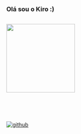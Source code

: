 ### Olá sou o Kiro :)
<div>
  
##
  
</div>
<div>
  <img height="180em" src="https://github-readme-stats.vercel.app/api/top-langs/?username=Ph-Carvalho&layout=compact&langs_count=7&theme=dracula"/>
</div>
<div>
  
##
  
</div>
<div>
  <img align="center" alt "html5" src="https://img.shields.io/badge/HTML-282828?style=for-the-badge&logo=html5&logoColor=FF4500">
  <img align="center" alt "css"  src="https://img.shields.io/badge/CSS-282828?&style=for-the-badge&logo=css3&logoColor=4682B4">
  <img align="center" alt "javascript"  src="https://img.shields.io/badge/JavaScript-282828?style=for-the-badge&logo=javascript&logoColor=F7DF1E">
</div>
<div>
  
##
  
</div>
<div>
  <a href="https://github.com/Ph-Carvalho" target="_blank">
  <img src="https://img.shields.io/badge/GitHub-100000?style=for-the-badge&logo=github&logoColor=white" alt ="github">
   </a>
</div>
 <div>
  
##
  
</div>

